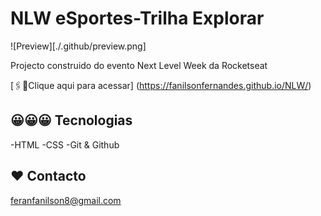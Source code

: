 
# NLW eSportes-Trilha Explorar


![Preview][./.github/preview.png]

Projecto construido do evento Next Level Week da Rocketseat

[🖇️🔗️Clique aqui para acessar]
(https://fanilsonfernandes.github.io/NLW/)

## 😀️😀️😀️ Tecnologias

-HTML
-CSS
-Git & Github


## ❤️ Contacto

feranfanilson8@gmail.com

